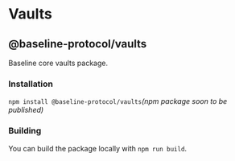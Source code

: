 # Vaults

## @baseline-protocol/vaults

Baseline core vaults package. 

### Installation

`npm install @baseline-protocol/vaults`_(npm package soon to be published)_

### Building

You can build the package locally with `npm run build`.

